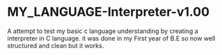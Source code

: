 # MY_LANGUAGE-Interpreter-v1.00
A attempt to test my basic c language understanding by creating a interpreter in C language. it was done in my First year of B.E so now well structured and clean but it works.
